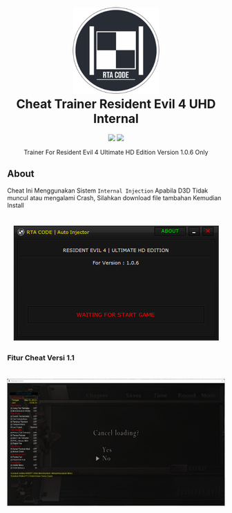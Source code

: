 <h1 align="center">
  <img src="https://github.com/rizkisquadpants/RE4UHD/blob/main/assets/Logo2.png" alt="Logo" width="200">
  <br>Cheat Trainer Resident Evil 4 UHD Internal<br>

</h1>

  <p align="center">
    <img src="https://img.shields.io/badge/Cheat Version-v1.1-red.svg">
  </a>
  <a target="_blank" href="https://github.com/rizkisquadpants/OpenClash/releases">
    <img src="https://img.shields.io/badge/Download Config-Klik Disini-blue.svg">
  </a>
  </p>
  

<p align="center">
Trainer For Resident Evil 4 Ultimate HD Edition Version 1.0.6 Only
</p>

## About

Cheat Ini Menggunakan Sistem `Internal Injection` Apabila D3D Tidak muncul atau mengalami Crash, Silahkan download file tambahan  Kemudian Install

<h1 align="center">
  <img src="https://github.com/rizkisquadpants/RE4UHD/blob/main/assets/Main.png">
</h1>
 
 
### Fitur Cheat Versi 1.1


<h1 align="center">
  <img src="https://github.com/rizkisquadpants/RE4UHD/blob/main/assets/InGame.png">
</h1>
